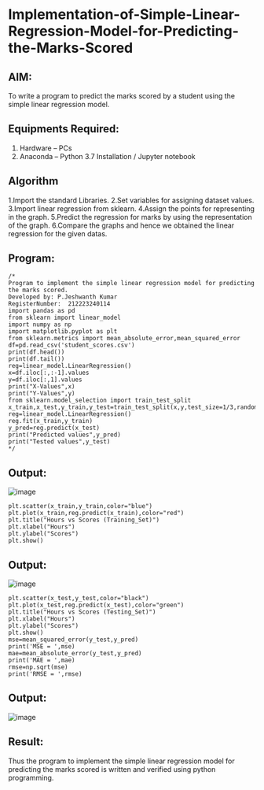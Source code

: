 # Implementation-of-Simple-Linear-Regression-Model-for-Predicting-the-Marks-Scored

## AIM:
To write a program to predict the marks scored by a student using the simple linear regression model.

## Equipments Required:
1. Hardware – PCs
2. Anaconda – Python 3.7 Installation / Jupyter notebook

## Algorithm
1.Import the standard Libraries.
2.Set variables for assigning dataset values.
3.Import linear regression from sklearn.
4.Assign the points for representing in the graph.
5.Predict the regression for marks by using the representation of the graph.
6.Compare the graphs and hence we obtained the linear regression for the given datas.

## Program:
```
/*
Program to implement the simple linear regression model for predicting the marks scored.
Developed by: P.Jeshwanth Kumar
RegisterNumber:  212223240114
import pandas as pd
from sklearn import linear_model
import numpy as np
import matplotlib.pyplot as plt
from sklearn.metrics import mean_absolute_error,mean_squared_error
df=pd.read_csv('student_scores.csv')
print(df.head())
print(df.tail())
reg=linear_model.LinearRegression()
x=df.iloc[:,:-1].values
y=df.iloc[:,1].values
print("X-Values",x)
print("Y-Values",y)
from sklearn.model_selection import train_test_split
x_train,x_test,y_train,y_test=train_test_split(x,y,test_size=1/3,random_state=0)
reg=linear_model.LinearRegression()
reg.fit(x_train,y_train)
y_pred=reg.predict(x_test)
print("Predicted values",y_pred)
print("Tested values",y_test)
*/
```
## Output:
![image](https://github.com/Jeshwanthkumarpayyavula/Implementation-of-Simple-Linear-Regression-Model-for-Predicting-the-Marks-Scored/assets/145742402/2259351e-6a9d-4a62-b0fd-ea854e84f168)

```
plt.scatter(x_train,y_train,color="blue")
plt.plot(x_train,reg.predict(x_train),color="red")
plt.title("Hours vs Scores (Training_Set)")
plt.xlabel("Hours")
plt.ylabel("Scores")
plt.show()
```
## Output:
![image](https://github.com/Jeshwanthkumarpayyavula/Implementation-of-Simple-Linear-Regression-Model-for-Predicting-the-Marks-Scored/assets/145742402/e9925c91-d8fc-4cbd-9b06-2b6d0c97234c)



```
plt.scatter(x_test,y_test,color="black")
plt.plot(x_test,reg.predict(x_test),color="green")
plt.title("Hours vs Scores (Testing_Set)")
plt.xlabel("Hours")
plt.ylabel("Scores")
plt.show()
mse=mean_squared_error(y_test,y_pred)
print('MSE = ',mse)
mae=mean_absolute_error(y_test,y_pred)
print('MAE = ',mae)
rmse=np.sqrt(mse)
print('RMSE = ',rmse)
```
## Output:
![image](https://github.com/Jeshwanthkumarpayyavula/Implementation-of-Simple-Linear-Regression-Model-for-Predicting-the-Marks-Scored/assets/145742402/9e10c01a-b7c2-4387-b0ef-bc9c0b0a3553)



## Result:
Thus the program to implement the simple linear regression model for predicting the marks scored is written and verified using python programming.
